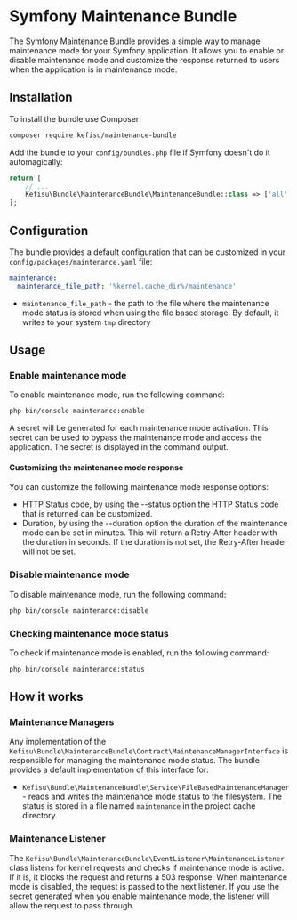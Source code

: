 # Symfony Maintenance Bundle

The Symfony Maintenance Bundle provides a simple way to manage maintenance mode for your Symfony application. It allows
you to enable or disable maintenance mode and customize the response returned to users when the application is in
maintenance mode.

## Installation

To install the bundle use Composer:

```bash
composer require kefisu/maintenance-bundle
```

Add the bundle to your `config/bundles.php` file if Symfony doesn't do it automagically:

```php
return [
    // ...
    Kefisu\Bundle\MaintenanceBundle\MaintenanceBundle::class => ['all' => true],
];
```

## Configuration

The bundle provides a default configuration that can be customized in your `config/packages/maintenance.yaml` file:

```yaml
maintenance:
  maintenance_file_path: '%kernel.cache_dir%/maintenance'
```

- `maintenance_file_path` - the path to the file where the maintenance mode status is stored when using the file based storage.
  By default, it writes to your system `tmp` directory

## Usage

### Enable maintenance mode

To enable maintenance mode, run the following command:

```bash
php bin/console maintenance:enable
```

A secret will be generated for each maintenance mode activation. This secret can be used to bypass the maintenance mode
and access the application. The secret is displayed in the command output.

#### Customizing the maintenance mode response

You can customize the following maintenance mode response options:

- HTTP Status code, by using the --status option the HTTP Status code that is returned can be customized.
- Duration, by using the --duration option the duration of the maintenance mode can be set in minutes. This will return
  a Retry-After header with the duration in seconds. If the duration is not set, the Retry-After header will not be set.

### Disable maintenance mode

To disable maintenance mode, run the following command:

```bash
php bin/console maintenance:disable
```

### Checking maintenance mode status

To check if maintenance mode is enabled, run the following command:

```bash
php bin/console maintenance:status
```

## How it works

### Maintenance Managers

Any implementation of the `Kefisu\Bundle\MaintenanceBundle\Contract\MaintenanceManagerInterface` is responsible for
managing the maintenance mode status. The bundle provides a default implementation of this interface for:

- `Kefisu\Bundle\MaintenanceBundle\Service\FileBasedMaintenanceManager` - reads and writes the maintenance mode status
  to the filesystem. The status is stored in a file named `maintenance` in the project cache directory.

### Maintenance Listener

The `Kefisu\Bundle\MaintenanceBundle\EventListener\MaintenanceListener` class listens for kernel requests and checks if
maintenance mode is active. If it is, it blocks the request and returns a 503 response.
When maintenance mode is disabled, the request is passed to the next listener.
If you use the secret generated when you enable maintenance mode, the listener will allow the request to pass through.